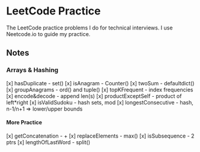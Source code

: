 # LeetCode Practice
The LeetCode practice problems I do for technical interviews. I use Neetcode.io to guide my practice.

## Notes
### Arrays & Hashing
[x] hasDuplicate - set()
[x] isAnagram - Counter()
[x] twoSum - defaultdict()
[x] groupAnagrams - ord() and tuple()
[x] topKFrequent - index frequencies
[x] encode&decode - append len(s)
[x] productExceptSelf - product of left*right
[x] isValidSudoku - hash sets, mod
[x] longestConsecutive - hash, n-1/n+1 => lower/upper bounds

#### More Practice
[x] getConcatenation - +
[x] replaceElements - max()
[x] isSubsequence - 2 ptrs
[x] lengthOfLastWord - split()
